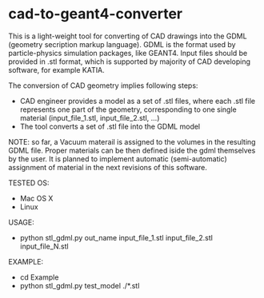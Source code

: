 # cad-to-geant4-converter

This is a light-weight tool for converting of CAD drawings into the GDML (geometry secription markup language). GDML is the format used by particle-physics simulation packages, like GEANT4. Input files should be provided in .stl format, which is supported by majority of CAD developing software, for example KATIA. 

The conversion of CAD geometry implies following steps: 
 - CAD engineer provides a model as a set of .stl files, where each .stl file represents one part of the geometry, corresponding to one single material (input_file_1.stl, input_file_2.stl, ...)
 - The tool converts a set of .stl file into the GDML model
  

NOTE: so far, a Vacuum materail is assigned to the volumes in the resulting GDML file. Proper materials can be then defined iside the gdml themselves by the user. It is planned to implement automatic (semi-automatic) assignment of material in the next revisions of this software.

TESTED OS: 
 - Mac OS X
 - Linux

USAGE: 
 - python stl_gdml.py out_name  input_file_1.stl input_file_2.stl input_file_N.stl

EXAMPLE: 
 - cd Example
 - python stl_gdml.py test_model ./*.stl 
